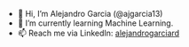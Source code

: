 - 👋 Hi, I’m Alejandro Garcia (@ajgarcia13)
- 🌱 I’m currently learning Machine Learning.
- 📫 Reach me via LinkedIn: [alejandrogarciard](http://www.linkedin.com/in/alejandrogarciard/)

<!---
ajgarcia13/ajgarcia13 is a ✨ special ✨ repository because its `README.md` (this file) appears on your GitHub profile.
You can click the Preview link to take a look at your changes.
--->
